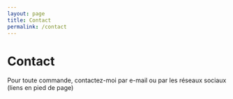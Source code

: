 ```yaml
---
layout: page
title: Contact
permalink: /contact
---
```


# Contact

Pour toute commande, contactez-moi par e-mail ou par les réseaux sociaux (liens en pied de page)
